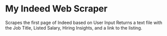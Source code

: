# My Indeed Web Scraper
Scrapes the first page of Indeed based on User Input
Returns a text file with the Job Title, Listed Salary, Hiring Insights, and a link to the listing.
